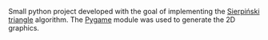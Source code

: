 Small python project developed with the goal of implementing the [Sierpiński triangle](https://en.wikipedia.org/wiki/Sierpi%C5%84ski_triangle) algorithm. The [Pygame](https://en.wikipedia.org/wiki/Pygame) module was used to generate the 2D graphics.
